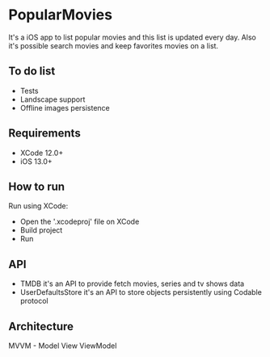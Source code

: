 # PopularMovies
It's a iOS app to list popular movies and this list is updated every day. Also it's possible search movies and keep favorites movies on a list.

## To do list
- Tests
- Landscape support
- Offline images persistence

## Requirements
- XCode 12.0+
- iOS 13.0+

## How to run
Run using XCode:
 - Open the '.xcodeproj' file on XCode
 - Build project
 - Run

## API
- TMDB it's an API to provide fetch movies, series and tv shows data
- UserDefaultsStore it's an API to store objects persistently using Codable protocol

## Architecture
MVVM - Model View ViewModel
